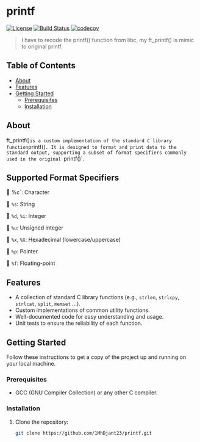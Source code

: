 # printf

[![License](https://img.shields.io/badge/license-MIT-blue.svg)](https://opensource.org/licenses/MIT)
[![Build Status](https://travis-ci.org/1MhDjant23/libft.svg?branch=master)](https://travis-ci.org/1MhDjant23/libft)
[![codecov](https://codecov.io/gh/1MhDjant23/libft/branch/master/graph/badge.svg)](https://codecov.io/gh/1MhDjant23/libft)

> I have to recode the printf() function from libc, my ft_printf() is mimic to original printf. 

## Table of Contents

- [About](#about)
- [Features](#features)
- [Getting Started](#getting-started)
  - [Prerequisites](#prerequisites)
  - [Installation](#installation)
## About

ft_printf()` is a custom implementation of the standard C library function `printf()`. It is designed to format and print data to the standard output, supporting a subset of format specifiers commonly used in the original `printf()`.

## Supported Format Specifiers

🎱 %c`: Character

🎱 `%s`: String

🎱 `%d`, `%i`: Integer

🎱 `%u`: Unsigned Integer

🎱 `%x`, `%X`: Hexadecimal (lowercase/uppercase)

🎱 `%p`: Pointer

🎱 `%f`: Floating-point

## Features

- A collection of standard C library functions (e.g., `strlen`, `strlcpy`, `strlcat`, `split`, `memset` ...).
- Custom implementations of common utility functions.
- Well-documented code for easy understanding and usage.
- Unit tests to ensure the reliability of each function.

## Getting Started

Follow these instructions to get a copy of the project up and running on your local machine.

### Prerequisites

- GCC (GNU Compiler Collection) or any other C compiler.

### Installation

1. Clone the repository:

   ```bash
   git clone https://github.com/1MhDjant23/printf.git
